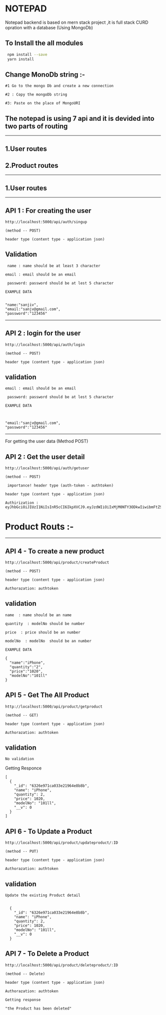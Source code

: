   # NOTEPAD 

  Notepad backend is based  on mern stack project ,it is full stack CURD opration with a database (Using MongoDb)

 ## To Install the all modules
 
``` bash
 npm install --save 
 yarn install
```

## Change MonoDb string :-

`
    #1 Go to the mongo Db and create a new connection 
`

`
  #2 : Copy the mongoDb string 
`

`
  #3: Paste on the place of MongoURI
`

 ## The notepad is using 7 api and it is devided into two parts of routing
-------------- 
##  1.User routes
 ## 2.Product routes
------------------------------------------------------------------------ 
##  1.User routes
-------------------------------------------------------------------------
## API 1  :  For creating the user  
```
http://localhost:5000/api/auth/singup
```
`(method -- POST)`

 `header type (content type - application json)`

## Validation


` name : name should be at least 3 character`

` email : email should be an email `

` password: password should be at lest 5 character`

` EXAMPLE DATA `
```

"name:"sanjiv",
"email:"sanjv@gmail.com",
"password":"123456"

```

--------------

## API 2 : login for the user 
```
http://localhost:5000/api/auth/login
```
`(method -- POST)`

 `header type (content type - application json)`

## validation

 


` email : email should be an email `

` password: password should be at lest 5 character`

` EXAMPLE DATA `
```

 
"email:"sanjv@gmail.com",
"password":"123456"

```
 
-------------
 For getting the user data (Method POST)

## API 2 : Get the user detail 
``` 
http://localhost:5000/api/auth/getuser
````
`(method -- POST)`

`
importance!
 header type (auth-token - authtoken)`

 `header type (content type - application json)`

 ```
Authirization :  eyJhbGciOiJIUzI1NiIsInR5cCI6IkpXVCJ9.eyJzdWIiOiIxMjM0NTY3ODkwIiwibmFtZSI6IkpvaG4gRG9lIiwiaWF0IjoxNTE2MjM5MDIyfQ.SflKxwRJSMeKKF2QT4fwpMeJf36POk6yJV_adQssw5c
```
# Product Routs :- 
_____________________________________________________________
 ## API 4 - To create a new product  

 ```
 http://localhost:5000/api/product/createProduct
 ```
 `(method -- POST)`

 `header type (content type - application json)`

`Authorazation: authtoken`
## validation

 


`name  : name should be an name `

`quantity  : modelNo should be number `

`price  : price should be an number `

`modelNo  : modelNo  should be an number `

` EXAMPLE DATA `
```
{
  "name":"iPhone",
  "quantity":"2",
  "price":"1020",
  "modelNo":"101ll"
}
```
 ## API 5 - Get The All Product   

 ```
 http://localhost:5000/api/product/getproduct
 ```
 `(method -- GET)`

 `header type (content type - application json)`

`Authorazation: authtoken`
## validation

`No validation`

 Getting Responce
```
[
  {
    "_id": "6326e971ca033e21964e8b8b",
    "name": "iPhone",
    "quantity": 2,
    "price": 1020,
    "modelNo": "101ll",
    "__v": 0
  }
]
```
 ## API 6 - To Update  a Product   

 ```
 http://localhost:5000/api/product/updateproduct/:ID
 ```
 `(method -- PUT)`

 `header type (content type - application json)`

`Authorazation: authtoken`
## validation

`Update the existing Product detail `

 
```

  {
    "_id": "6326e971ca033e21964e8b8b",
    "name": "iPhone", 
    "quantity": 2,
    "price": 1020,
    "modelNo": "101ll",
    "__v": 0
  }

```
## API 7 - To Delete  a Product   

 ```
 http://localhost:5000/api/product/deleteproduct/:ID
 ```
 `(method -- Delete)`

 `header type (content type - application json)`

`Authorazation: authtoken`

`Getting response`
```
"the Product has been deleted"
```